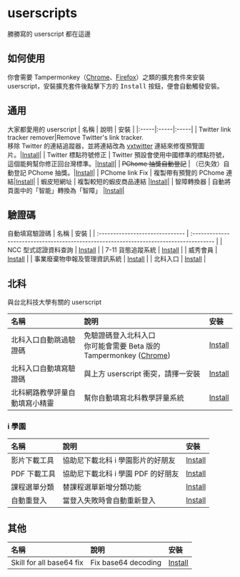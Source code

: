 # userscripts

勝勝寫的 userscript 都在這邊

## 如何使用

你會需要 Tampermonkey（[Chrome](https://chrome.google.com/webstore/detail/tampermonkey/dhdgffkkebhmkfjojejmpbldmpobfkfo)、[Firefox](https://addons.mozilla.org/zh-TW/firefox/addon/tampermonkey/)）之類的擴充套件來安裝 userscript，安裝擴充套件後點擊下方的 <kbd>Install</kbd> 按鈕，便會自動觸發安裝。

## 通用

大家都愛用的 userscript
| 名稱 | 說明 | 安裝 |
|:-----|:-----|:-----|
| Twitter link tracker remover|Remove Twitter's link tracker. <br>移除 Twitter 的連結追蹤器，並將連結改為 [vxtwitter](https://github.com/ryuuzake/BetterTwitFix) 連結來修復預覽圖片。|[Install](https://github.com/gnehs/userscripts/raw/main/Twitter-link-tracker-remover.user.js)|
| Twitter 標點符號修正 | Twitter 預設會使用中國標準的標點符號，這個能夠幫你修正回台灣標準。|[Install](https://github.com/gnehs/userscripts/raw/main/twitter-lang-fix.user.js)|
| ~~PChome 抽獎自動登記~~ | （已失效）自動登記 PChome 抽獎。|[Install](https://github.com/gnehs/userscripts/raw/main/pchome-prize-auto-rigister.user.js)|
| PChome link Fix | 複製帶有預覽的 PChome 連結|[Install](https://github.com/gnehs/userscripts/raw/main/pchome-link-copy.user.js)|
| 蝦皮短網址 | 複製較短的蝦皮商品連結 |[Install](https://github.com/gnehs/userscripts/raw/main/shopee-link-copy.user.js)|
| 智障轉換器 | 自動將頁面中的「智能」轉換為「智障」 |[Install](https://github.com/gnehs/userscripts/raw/main/intelligent-replacer.user.js)|

## 驗證碼

自動填寫驗證碼
| 名稱 | 安裝 |
| :------------------------------ | :------------------------------------------------------------------------------------- |
| NCC 型式認證資料查詢 | [Install](https://github.com/gnehs/userscripts/raw/main/ncc-captcha-auto-fill.user.js) |
| 7-11 貨態追蹤系統 | [Install](https://github.com/gnehs/userscripts/raw/main/eservice-7-11.user.js) |
| 威秀會員 | [Install](https://github.com/gnehs/userscripts/raw/main/vieshow-captcha-auto-fill.user.js) |
| 事業廢棄物申報及管理資訊系統 | [Install](https://github.com/gnehs/userscripts/raw/main/waste-moenv-gov-tw.user.js) |
| 北科入口 | [Install](https://github.com/gnehs/userscripts/raw/main/ntut-portal-captcha-auto-fill.user.js) |

## 北科

與台北科技大學有關的 userscript

| 名稱                           | 說明                                                                                                                                                                   | 安裝                                                                                           |
| :----------------------------- | :--------------------------------------------------------------------------------------------------------------------------------------------------------------------- | :--------------------------------------------------------------------------------------------- |
| 北科入口自動跳過驗證碼         | 免驗證碼登入北科入口<br/> 你可能會需要 Beta 版的 Tampermonkey ([Chrome](https://chrome.google.com/webstore/detail/tampermonkey-beta/gcalenpjmijncebpfijmoaglllgpjagf)) | [Install](https://github.com/gnehs/userscripts/raw/main/ntut-skip-captcha.user.js)             |
| 北科入口自動填寫驗證碼         | 與上方 userscript 衝突，請擇一安裝                                                                                                                                     | [Install](https://github.com/gnehs/userscripts/raw/main/ntut-portal-captcha-auto-fill.user.js) |
| 北科網路教學評量自動填寫小精靈 | 幫你自動填寫北科教學評量系統                                                                                                                                           | [Install](https://github.com/gnehs/userscripts/raw/main/ntut-autofill-assessment.user.js)      |

### i 學園

| 名稱         | 說明                               | 安裝                                                                                        |
| :----------- | :--------------------------------- | :------------------------------------------------------------------------------------------ |
| 影片下載工具 | 協助尼下載北科 i 學園影片的好朋友  | [Install](https://github.com/gnehs/userscripts/raw/main/ntut-istudy-downloader.user.js)     |
| PDF 下載工具 | 協助尼下載北科 i 學園 PDF 的好朋友 | [Install](https://github.com/gnehs/userscripts/raw/main/ntut-istudy-pdf-downloader.user.js) |
| 課程選單分類 | 替課程選單新增分類功能             | [Install](https://github.com/gnehs/userscripts/raw/main/ntut-istudy-course-select.user.js)  |
| 自動重登入   | 當登入失敗時會自動重新登入         | [Install](https://github.com/gnehs/userscripts/raw/main/ntut-istudy-auto-relogin.user.js)   |

## 其他

| 名稱                     | 說明                | 安裝                                                                          |
| :----------------------- | :------------------ | :---------------------------------------------------------------------------- |
| Skill for all base64 fix | Fix base64 decoding | [Install](https://github.com/gnehs/userscripts/raw/main/skillsforall.user.js) |
